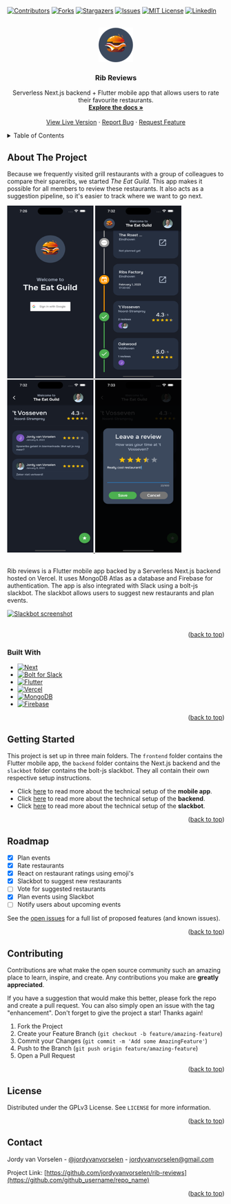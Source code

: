 <a name="readme-top"></a>

[![Contributors][contributors-shield]][contributors-url]
[![Forks][forks-shield]][forks-url]
[![Stargazers][stars-shield]][stars-url]
[![Issues][issues-shield]][issues-url]
[![MIT License][license-shield]][license-url]
[![LinkedIn][linkedin-shield]][linkedin-url]

<!-- PROJECT LOGO -->
<br />
<div align="center">
  <a href="https://github.com/jordyvanvorselen/rib-reviews">
    <img src="frontend/assets/images/logo.png" alt="Logo" width="80" height="80">
  </a>

<h3 align="center">Rib Reviews</h3>

  <p align="center">
    Serverless Next.js backend + Flutter mobile app that allows users to rate their favourite restaurants.
    <br />
    <a href="https://github.com/jordyvanvorselen/rib-reviews"><strong>Explore the docs »</strong></a>
    <br />
    <br />
    <a href="https://rib-reviews.web.app">View Live Version</a>
    ·
    <a href="https://github.com/jordyvanvorselen/rib-reviews/issues">Report Bug</a>
    ·
    <a href="https://github.com/jordyvanvorselen/rib-reviews/issues">Request Feature</a>
  </p>
</div>

<!-- TABLE OF CONTENTS -->
<details>
  <summary>Table of Contents</summary>
  <ol>
    <li>
      <a href="#about-the-project">About The Project</a>
      <ul>
        <li><a href="#built-with">Built With</a></li>
      </ul>
    </li>
    <li><a href="#getting-started">Getting Started</a></li>
    <li><a href="#usage">Usage</a></li>
    <li><a href="#roadmap">Roadmap</a></li>
    <li><a href="#contributing">Contributing</a></li>
    <li><a href="#license">License</a></li>
    <li><a href="#contact">Contact</a></li>
  </ol>
</details>

<!-- ABOUT THE PROJECT -->

## About The Project

Because we frequently visited grill restaurants with a group of colleagues to compare their spareribs, we started _The Eat Guild_. This app makes it possible for all members to review these restaurants. It also acts as a suggestion pipeline, so it's easier to track where we want to go next.

<a href="https://github.com/jordyvanvorselen/rib-reviews">
  <img src="screenshots/login.png" alt="Login screenshot" width="200" height="400">
  <img src="screenshots/timeline.png" alt="Timeline screenshot" width="200" height="400">
  <img src="screenshots/reviews.png" alt="Reviews screenshot" width="200" height="400">
  <img src="screenshots/review_alert.png" alt="Review alert screenshot" width="200" height="400">
  <br>
  <br>
</a>

Rib reviews is a Flutter mobile app backed by a Serverless Next.js backend hosted on Vercel. It uses MongoDB Atlas as a database and Firebase for authentication. The app is also integrated with Slack using a bolt-js slackbot. The slackbot allows users to suggest new restaurants and plan events.

<a href="https://github.com/jordyvanvorselen/rib-reviews">
  <img src="screenshots/slackbot.PNG" alt="Slackbot screenshot" width="200" height="400">
  <br>
  <br>
</a>

<p align="right">(<a href="#readme-top">back to top</a>)</p>

### Built With

- [![Next][next.js]][next-url]
- [![Bolt for Slack][bolt]][bolt-url]
- [![Flutter][flutter]][flutter-url]
- [![Vercel][vercel]][vercel-url]
- [![MongoDB][mongo]][mongo-url]
- [![Firebase][firebase]][firebase-url]

<p align="right">(<a href="#readme-top">back to top</a>)</p>

<!-- GETTING STARTED -->

## Getting Started

This project is set up in three main folders. The `frontend` folder contains the Flutter mobile app, the `backend` folder contains the Next.js backend and the `slackbot` folder contains the bolt-js slackbot. They all contain their own respective setup instructions.

- Click [here](./frontend/README.md) to read more about the technical setup of the **mobile app**.
- Click [here](./backend/README.md) to read more about the technical setup of the **backend**.
- Click [here](./slackbot/README.md) to read more about the technical setup of the **slackbot**.

<p align="right">(<a href="#readme-top">back to top</a>)</p>

<!-- ROADMAP -->

## Roadmap

- [x] Plan events
- [x] Rate restaurants
- [x] React on restaurant ratings using emoji's
- [x] Slackbot to suggest new restaurants
- [ ] Vote for suggested restaurants
- [x] Plan events using Slackbot
- [ ] Notify users about upcoming events

See the [open issues](https://github.com/jordyvanvorselen/rib-reviews/issues) for a full list of proposed features (and known issues).

<p align="right">(<a href="#readme-top">back to top</a>)</p>

<!-- CONTRIBUTING -->

## Contributing

Contributions are what make the open source community such an amazing place to learn, inspire, and create. Any contributions you make are **greatly appreciated**.

If you have a suggestion that would make this better, please fork the repo and create a pull request. You can also simply open an issue with the tag "enhancement".
Don't forget to give the project a star! Thanks again!

1. Fork the Project
2. Create your Feature Branch (`git checkout -b feature/amazing-feature`)
3. Commit your Changes (`git commit -m 'Add some AmazingFeature'`)
4. Push to the Branch (`git push origin feature/amazing-feature`)
5. Open a Pull Request

<p align="right">(<a href="#readme-top">back to top</a>)</p>

<!-- LICENSE -->

## License

Distributed under the GPLv3 License. See `LICENSE` for more information.

<p align="right">(<a href="#readme-top">back to top</a>)</p>

<!-- CONTACT -->

## Contact

Jordy van Vorselen - [@jordyvanvorselen](https://twitter.com/jordyvanvorselen) - jordyvanvorselen@gmail.com

Project Link: [https://github.com/jordyvanvorselen/rib-reviews](https://github.com/github_username/repo_name)

<p align="right">(<a href="#readme-top">back to top</a>)</p>

<!-- MARKDOWN LINKS & IMAGES -->
<!-- https://www.markdownguide.org/basic-syntax/#reference-style-links -->

[contributors-shield]: https://img.shields.io/github/contributors/jordyvanvorselen/rib-reviews.svg?style=for-the-badge
[contributors-url]: https://github.com/jordyvanvorselen/rib-reviews/graphs/contributors
[forks-shield]: https://img.shields.io/github/forks/jordyvanvorselen/rib-reviews.svg?style=for-the-badge
[forks-url]: https://github.com/jordyvanvorselen/rib-reviews/network/members
[stars-shield]: https://img.shields.io/github/stars/jordyvanvorselen/rib-reviews.svg?style=for-the-badge
[stars-url]: https://github.com/jordyvanvorselen/rib-reviews/stargazers
[issues-shield]: https://img.shields.io/github/issues/jordyvanvorselen/rib-reviews.svg?style=for-the-badge
[issues-url]: https://github.com/jordyvanvorselen/rib-reviews/issues
[license-shield]: https://img.shields.io/github/license/jordyvanvorselen/rib-reviews.svg?style=for-the-badge&license=agplv3
[license-url]: https://github.com/jordyvanvorselen/rib-reviews/blob/master/LICENSE
[linkedin-shield]: https://img.shields.io/badge/-LinkedIn-black.svg?style=for-the-badge&logo=linkedin&colorB=555
[linkedin-url]: https://linkedin.com/in/jordy-van-vorselen
[next.js]: https://img.shields.io/badge/next.js-000000?style=for-the-badge&logo=nextdotjs&logoColor=white
[next-url]: https://nextjs.org/
[flutter]: https://img.shields.io/badge/flutter-000000?style=for-the-badge&logo=flutter&logoColor=blue
[flutter-url]: https://flutter.dev/
[mongo]: https://img.shields.io/badge/mongodb-000000?style=for-the-badge&logo=mongodb&logoColor=green
[mongo-url]: https://www.mongodb.com/
[bolt]: https://img.shields.io/badge/bolt%20for%20slack-000000?style=for-the-badge&logo=slack&logoColor=red
[bolt-url]: https://github.com/slackapi/bolt-js
[vercel]: https://img.shields.io/badge/vercel-000000?style=for-the-badge&logo=vercel&logoColor=white
[vercel-url]: https://vercel.com/
[firebase]: https://img.shields.io/badge/firebase-000000?style=for-the-badge&logo=firebase&logoColor=orange
[firebase-url]: https://firebase.google.com/
